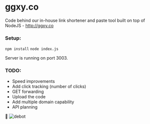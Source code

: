 ggxy.co
=======

Code behind our in-house link shortener and paste tool built on top of NodeJS - http://ggxy.co

### Setup:
`npm install`
`node index.js`

Server is running on port 3003.

### TODO:
- Speed improvements
- Add click tracking (number of clicks)
- GET forwarding
- Upload the code
- Add multiple domain capability
- API planning

:kiss: ![debot](http://i.imgur.com/9mswB2S.png)
